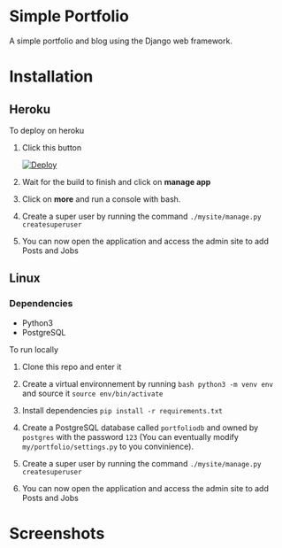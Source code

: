 # Simple Portfolio

A simple portfolio and blog using the Django web framework.


# Installation

## Heroku

To deploy on heroku

1. Click this button

    [![Deploy](https://www.herokucdn.com/deploy/button.svg)](https://heroku.com/deploy?template=https://github.com/Spounge/simple-portfolio/tree/master)

2. Wait for the build to finish and click on **manage app**

3. Click on **more** and run a console with bash.

4. Create a super user by running the command `./mysite/manage.py createsuperuser`

5. You can now open the application and access the admin site to add Posts and Jobs


## Linux

### Dependencies

- Python3
- PostgreSQL

To run locally

1. Clone this repo and enter it

2. Create a virtual environnement by running `bash python3 -m venv env` and source it `source env/bin/activate`

3. Install dependencies `pip install -r requirements.txt`

4. Create a PostgreSQL database called `portfoliodb` and owned by `postgres` with the password `123` (You can eventually modify `my/portfolio/settings.py` to you convinience).

5. Create a super user by running the command `./mysite/manage.py createsuperuser`

6. You can now open the application and access the admin site to add Posts and Jobs


# Screenshots
